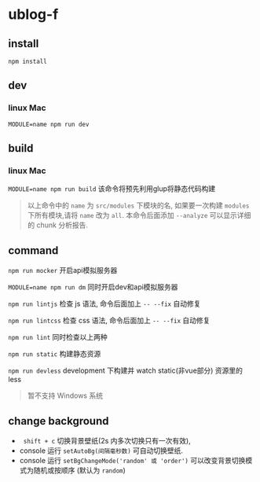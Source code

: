# ublog-f

## install

` npm install `

## dev

### linux Mac

` MODULE=name npm run dev `

## build

### linux Mac

` MODULE=name npm run build ` 该命令将预先利用glup将静态代码构建

> 以上命令中的 `name` 为 `src/modules` 下模块的名, 如果要一次构建 `modules` 下所有模块,请将 `name` 改为 `all`. 本命令后面添加 ` --analyze ` 可以显示详细的 chunk 分析报告.

## command

` npm run mocker ` 开启api模拟服务器

` MODULE=name npm run dm ` 同时开启dev和api模拟服务器

` npm run lintjs ` 检查 js 语法, 命令后面加上 `-- --fix` 自动修复

` npm run lintcss ` 检查 css 语法, 命令后面加上 `-- --fix` 自动修复

` npm run lint ` 同时检查以上两种

` npm run static ` 构建静态资源

` npm run devless ` development 下构建并 watch static(非vue部分) 资源里的 less

> 暂不支持 Windows 系统

## change background
* ` shift + c` 切换背景壁纸(2s 内多次切换只有一次有效),
* console 运行 `setAutoBg(间隔毫秒数)` 可自动切换壁纸.
* console 运行 `setBgChangeMode('random' 或 'order')` 可以改变背景切换模式为随机或按顺序 (默认为 `random`)

